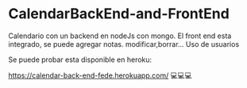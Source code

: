# CalendarBackEnd-and-FrontEnd
Calendario con un backend en nodeJs con mongo. El front end esta integrado, se puede agregar notas. modificar,borrar... Uso de usuarios


Se puede probar esta disponible en heroku:


https://calendar-back-end-fede.herokuapp.com/  💻💻💻
